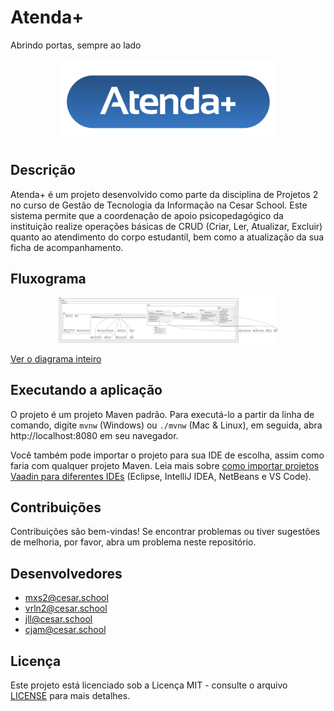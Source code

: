 ﻿# Atenda+
Abrindo portas, sempre ao lado

<p align="center">
<a href=""><img src="docs/resources/logo.png" alt="Logotipo Atendamais" width="350px"></a>
</p>

## Descrição

Atenda+ é um projeto desenvolvido como parte da disciplina de Projetos 2 no curso de Gestão de Tecnologia da Informação na Cesar School. Este sistema permite que a coordenação de apoio psicopedagógico da instituição realize operações básicas de CRUD (Criar, Ler, Atualizar, Excluir) quanto ao atendimento do corpo estudantil, bem como a atualização da sua ficha de acompanhamento. 

## Fluxograma

<p align="center">
  <a href="https://www.plantuml.com/plantuml/png/dLPFKzi-4BtxKtWu9GFay3jcViFm9r2OeP31j9TE3ukySJJ8ahjQ1sZBTwybX2Dm38PJx7rFJsztjNBsBGDnNQeagK3SGe7fbZ3b1E-Xh1HEeAgK5C3IwAtqJvAcGe6rwS4wxADfkfkM8FKeOvAw-F5pF4rNHkOUsavpOCXCJG8pGRBYMVD-0nRFj6G9Ilv66irQpawQ_L8jv3UPawcGMA9jGEziZcIDliBAMCc67iPJjshs_aQDfSUaJIIhdDyedHPPIwt9_RPQpcPtBJpKOw1VBx5SxtzUbyPPZwk_kxlNJQBBQPNyRnFvk-VbkimuyGxuLWcwxDvYT8b3opACsCrZsBe1AGuLwi_-yVrHcxY1YUSjbcg3twmlYTICj021FHjw6JU5mjIQHysWAACBFmPl7zgp9ZZ8hKLHa-G7xpZoSr3p4ZKx6kRERMkbG6_aidBhGVtlmBs0ALEOsiFX1daSP68bySx6DViAKf_3GwFLNb6ESorPuJGz_I_4uBN9QTVtCrK8jFPeYUBMq_phWTQ6lOK0X3JMsuywUZjzQyTXCUJvAKAET6Gqeuwh4U0PmLqVB0Y1yG9Mil3Y3ivaxY8l62V6C993dvu228lcELeTY_lM7TL4g7aE1VfgUdr_yN-iMvCcZnTVbJp_tiJRTYqaMRw0icdNDTxpYKIL1qX17u8bIDKDLqkZDx1pOBnS74hYvTJT63YNhWy1DKBKbJVSNKb6RT2JPMM8GVCqzIszCVS1iR32mvhPQJtz1a205gWsGDlF1Hd5yvaXhQJ0SIJhJW68-1HuNOL09uRAputIP6bAZBjpshn7xTbk0wFn1vMLAQIEfSzT8DPUHph3qyx83IuCuR5sH_Xm_NoyQjYVovYma9R9nDQkGYns5mNxcpFSec-M7yZZNBAXS6jaZJtspvkuuIm5xaokNd885uHs-OLaFk1O-04nLQs0qKDnJgzg6Lsh_H-vrwnE4pk4dhiq2IFWIHigdSIj64wAQfia-wXpzm_u7m00">
    <img src="docs/resources/flowchart.png"alt="Diagrama de Classes" width="350px">
  </a>
  <p>
</p>

[Ver o diagrama inteiro](https://www.plantuml.com/plantuml/png/dLPFKzi-4BtxKtWu9GFay3jcViFm9r2OeP31j9TE3ukySJJ8ahjQ1sZBTwybX2Dm38PJx7rFJsztjNBsBGDnNQeagK3SGe7fbZ3b1E-Xh1HEeAgK5C3IwAtqJvAcGe6rwS4wxADfkfkM8FKeOvAw-F5pF4rNHkOUsavpOCXCJG8pGRBYMVD-0nRFj6G9Ilv66irQpawQ_L8jv3UPawcGMA9jGEziZcIDliBAMCc67iPJjshs_aQDfSUaJIIhdDyedHPPIwt9_RPQpcPtBJpKOw1VBx5SxtzUbyPPZwk_kxlNJQBBQPNyRnFvk-VbkimuyGxuLWcwxDvYT8b3opACsCrZsBe1AGuLwi_-yVrHcxY1YUSjbcg3twmlYTICj021FHjw6JU5mjIQHysWAACBFmPl7zgp9ZZ8hKLHa-G7xpZoSr3p4ZKx6kRERMkbG6_aidBhGVtlmBs0ALEOsiFX1daSP68bySx6DViAKf_3GwFLNb6ESorPuJGz_I_4uBN9QTVtCrK8jFPeYUBMq_phWTQ6lOK0X3JMsuywUZjzQyTXCUJvAKAET6Gqeuwh4U0PmLqVB0Y1yG9Mil3Y3ivaxY8l62V6C993dvu228lcELeTY_lM7TL4g7aE1VfgUdr_yN-iMvCcZnTVbJp_tiJRTYqaMRw0icdNDTxpYKIL1qX17u8bIDKDLqkZDx1pOBnS74hYvTJT63YNhWy1DKBKbJVSNKb6RT2JPMM8GVCqzIszCVS1iR32mvhPQJtz1a205gWsGDlF1Hd5yvaXhQJ0SIJhJW68-1HuNOL09uRAputIP6bAZBjpshn7xTbk0wFn1vMLAQIEfSzT8DPUHph3qyx83IuCuR5sH_Xm_NoyQjYVovYma9R9nDQkGYns5mNxcpFSec-M7yZZNBAXS6jaZJtspvkuuIm5xaokNd885uHs-OLaFk1O-04nLQs0qKDnJgzg6Lsh_H-vrwnE4pk4dhiq2IFWIHigdSIj64wAQfia-wXpzm_u7m00)

## Executando a aplicação

O projeto é um projeto Maven padrão. Para executá-lo a partir da linha de comando,
digite `mvnw` (Windows) ou `./mvnw` (Mac & Linux), em seguida, abra
http://localhost:8080 em seu navegador.

Você também pode importar o projeto para sua IDE de escolha, assim como faria com qualquer
projeto Maven. Leia mais sobre [como importar projetos Vaadin para diferentes IDEs](https://vaadin.com/docs/latest/guide/step-by-step/importing) (Eclipse, IntelliJ IDEA, NetBeans e VS Code).

## Contribuições

Contribuições são bem-vindas! Se encontrar problemas ou tiver sugestões de melhoria, por favor, abra um problema neste repositório.

## Desenvolvedores

- mxs2@cesar.school
- vrln2@cesar.school
- jll@cesar.school
- cjam@cesar.school

## Licença

Este projeto está licenciado sob a Licença MIT - consulte o arquivo [LICENSE](LICENSE) para mais detalhes.